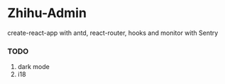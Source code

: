 # Zhihu-Admin

create-react-app with antd, react-router, hooks and monitor with Sentry

### TODO
1. dark mode
2. i18